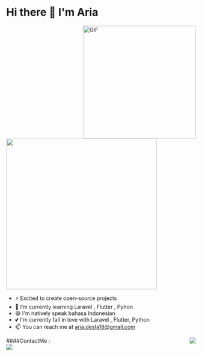 <h1 style="center">
    Hi there 👋 I'm Aria
</h1>


<img align="right" height="300"  alt="GIF" src="https://i.pinimg.com/originals/7f/9b/92/7f9b92e6d10799bd7d3c47433fb3e020.gif" />

<img align="center" src="https://github-readme-stats.vercel.app/api?username=ariadesta2083&show_icons=true&theme=radical" width="400">

- ⚡ Excited to create open-source projects
- 🌱 I’m currently learning Laravel , Flutter , Pyhon
- 😄 I'm natively speak bahasa Indonesian
- 💕 I'm currently fall in love with Laravel , Flutter, Python
- 📫 You can reach me at aria.desta18@gmail.com


<img align="right" src="https://github-readme-stats.vercel.app/api/top-langs/?username=ariadesta2083&layout=compact&theme=dracula" />

####ContactMe :
<br>
<a href="https://www.instagram.com/aria_desta/">
    <img src="https://img.shields.io/badge/_ariadesta-bc2a8d?style=for-the-badge&logo=instagram&logoColor=white" />
</a>

